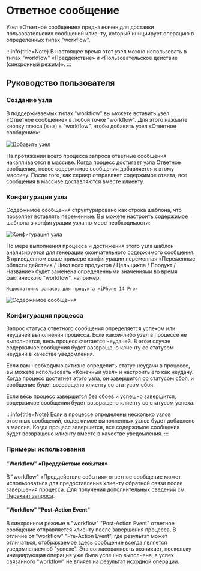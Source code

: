 # Ответное сообщение

<PluginInfo name="workflow-response-message" link="/handbook/workflow-response-message"></PluginInfo>

Узел «Ответное сообщение» предназначен для доставки пользовательских сообщений клиенту, который инициирует операцию в определенных типах "workflow".

:::info{title=Note}
В настоящее время этот узел можно использовать в типах "workflow" «Преддействие» и «Пользовательское действие (синхронный режим)».
:::

## Руководство пользователя

### Создание узла

В поддерживаемых типах "workflow" вы можете вставить узел «Ответное сообщение» в любой точке "workflow". Для этого нажмите кнопку плюса («+») в "workflow", чтобы добавить узел «Ответное сообщение»:

![Добавить узел](https://static-docs.nocobase.com/eac2b3565e95e4ce59f340624062ed3d.png)

На протяжении всего процесса запроса ответные сообщения накапливаются в массиве. Когда процесс достигает узла Ответное сообщение, новое содержимое сообщения добавляется к этому массиву. После того, как сервер отправляет содержимое ответа, все сообщения в массиве доставляются вместе клиенту.

### Конфигурация узла

Содержимое сообщения структурировано как строка шаблона, что позволяет вставлять переменные. Вы можете настроить содержимое шаблона в конфигурации узла по мере необходимости:

![Конфигурация узла](https://static-docs.nocobase.com/d5fa5f4002d50baf3ba16048818fddfc.png)

По мере выполнения процесса и достижения этого узла шаблон анализируется для генерации окончательного содержимого сообщения. В приведенном выше примере конфигурации переменная «Переменные области действия / Цикл всех продуктов / Цель цикла / Продукт / Название» будет заменена определенными значениями во время фактического "workflow", например:

```
Недостаточно запасов для продукта «iPhone 14 Pro»
```

![Содержимое сообщения](https://static-docs.nocobase.com/06bd4a6b6ec499c853f0c39987f63a6a.png)

### Конфигурация процесса

Запрос статуса ответного сообщения определяется успехом или неудачей выполнения процесса. Если какой-либо узел в процессе не выполняется, весь процесс считается неудачей. В этом случае содержимое сообщения будет возвращено клиенту со статусом неудачи в качестве уведомления.

Если вам необходимо активно определить статус неудачи в процессе, вы можете использовать «Конечный узел» и настроить его как неудачу. Когда процесс достигнет этого узла, он завершится со статусом сбоя, и сообщение будет возвращено клиенту со статусом сбоя.

Если весь процесс завершится без сбоев и успешно завершится, содержимое сообщения будет возвращено клиенту со статусом успеха.

:::info{title=Note}
Если в процессе определены несколько узлов ответных сообщений, содержимое выполненных узлов будет добавлено в массив. Когда процесс завершится, все содержимое сообщения будет возвращено клиенту вместе в качестве уведомления.
:::

### Примеры использования

#### "Workflow" «Преддействие события»

В "workflow" «Преддействие события» ответное сообщение может использоваться для предоставления клиенту обратной связи после завершения процесса. Для получения дополнительных сведений см. [Перехват запроса](../triggers/pre-action.md).

#### "Workflow" "Post-Action Event"

В синхронном режиме в "workflow" "Post-Action Event" ответное сообщение отправляется клиенту после завершения процесса. В отличие от "workflow" "Pre-Action Event", где результат может отличаться, отображаемое здесь сообщение всегда является уведомлением об "успехе". Эта согласованность возникает, поскольку инициирующая операция уже была успешно выполнена, а успех связанного "workflow" не влияет на результат исходной операции.
